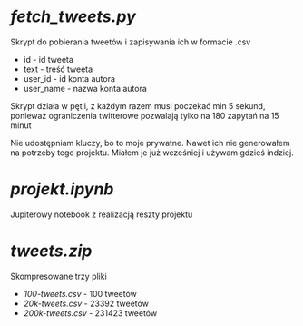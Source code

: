 # _fetch_tweets.py_

Skrypt do pobierania tweetów i zapisywania ich w formacie .csv

- id - id tweeta
- text - treść tweeta
- user_id - id konta autora
- user_name - nazwa konta autora

Skrypt działa w pętli, z każdym razem musi poczekać min 5 sekund, ponieważ ograniczenia twitterowe pozwalają tylko na 180 zapytań na 15 minut

Nie udostępniam kluczy, bo to moje prywatne. Nawet ich nie generowałem na potrzeby tego projektu. Miałem je już wcześniej i używam gdzieś indziej.

# _projekt.ipynb_

Jupiterowy notebook z realizacją reszty projektu

# _tweets.zip_

Skompresowane trzy pliki

- _100-tweets.csv_ - 100 tweetów
- _20k-tweets.csv_ - 23392 tweetów
- _200k-tweets.csv_ - 231423 tweetów
